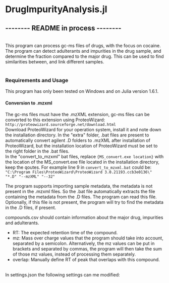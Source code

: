 # DrugImpurityAnalysis.jl

## -------- README in process --------

<br/>
This program can process gc-ms files of drugs, with the focus on cocaine. The program can detect adulterants and impurities in the drug sample, and determine the fraction compared to the major drug. This can be used to find similarities between, and link different samples.
<br/><br/>

### Requirements and Usage

This program has only been tested on Windows and on Julia version 1.6.1.

#### Conversion to .mzxml

The gc-ms files must have the .mzXML extension, gc-ms files can be converted to this extension using ProteoWizard: `http://proteowizard.sourceforge.net/download.html`\
Download ProteoWizard for your operation system, install it and note down the installation directory.
In the "extra" folder, .bat files are present to automatically convert agilent .D folders to .mzXML after installation of ProteoWizard, but the installation location of ProteoWizard must be set to the right folder in the .bat files.\
In the "convert_to_mzxml" bat files, replace `{MS_convert.exe location}` with the location of the MS_convert.exe file located in the installation directory, keep the qoutes. For example line 9 in `convert_to_mzxml.bat` could be: 
`"C:\Program Files\ProteoWizard\ProteoWizard 3.0.21193.ccb3e0136\" "*.D" "--mzXML" "--32"` 

The program supports importing sample metadata, the metadata is not present in the .mzxml files. So the .bat file automatically extracts the file containing the metadata from the .D files. The program can read this file. Optionally, if this file is not present, the program will try to find the metadata in the .D files, if present.


compounds.csv should contain information about the major drug, impurities and adulterants.
- RT: The expected retention time of the compound.
- mz: Mass over charge values that the program should take into account, separated by a semicolon. Alternatively, the mz values can be put in brackets and separated by commas, the program will then take the sum of those mz values, instead of processing them separately.
- overlap: Manually define RT of peak that overlaps with this compound.
<br/><br/>

In settings.json the following settings can me modified:
